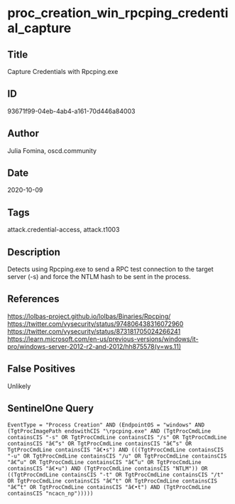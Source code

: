 # proc_creation_win_rpcping_credential_capture

## Title
Capture Credentials with Rpcping.exe

## ID
93671f99-04eb-4ab4-a161-70d446a84003

## Author
Julia Fomina, oscd.community

## Date
2020-10-09

## Tags
attack.credential-access, attack.t1003

## Description
Detects using Rpcping.exe to send a RPC test connection to the target server (-s) and force the NTLM hash to be sent in the process.

## References
https://lolbas-project.github.io/lolbas/Binaries/Rpcping/
https://twitter.com/vysecurity/status/974806438316072960
https://twitter.com/vysecurity/status/873181705024266241
https://learn.microsoft.com/en-us/previous-versions/windows/it-pro/windows-server-2012-r2-and-2012/hh875578(v=ws.11)

## False Positives
Unlikely

## SentinelOne Query
```
EventType = "Process Creation" AND (EndpointOS = "windows" AND (TgtProcImagePath endswithCIS "\rpcping.exe" AND (TgtProcCmdLine containsCIS "-s" OR TgtProcCmdLine containsCIS "/s" OR TgtProcCmdLine containsCIS "â€“s" OR TgtProcCmdLine containsCIS "â€”s" OR TgtProcCmdLine containsCIS "â€•s") AND (((TgtProcCmdLine containsCIS "-u" OR TgtProcCmdLine containsCIS "/u" OR TgtProcCmdLine containsCIS "â€“u" OR TgtProcCmdLine containsCIS "â€”u" OR TgtProcCmdLine containsCIS "â€•u") AND (TgtProcCmdLine containsCIS "NTLM")) OR ((TgtProcCmdLine containsCIS "-t" OR TgtProcCmdLine containsCIS "/t" OR TgtProcCmdLine containsCIS "â€“t" OR TgtProcCmdLine containsCIS "â€”t" OR TgtProcCmdLine containsCIS "â€•t") AND (TgtProcCmdLine containsCIS "ncacn_np")))))

```